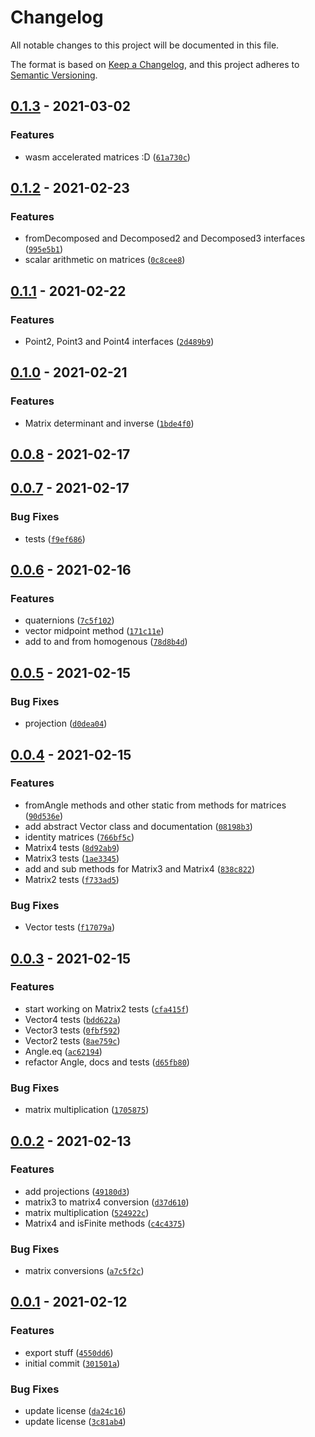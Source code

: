 # Changelog

All notable changes to this project will be documented in this file.

The format is based on [Keep a Changelog], and this project adheres to
[Semantic Versioning].

## [0.1.3] - 2021-03-02

### Features

- wasm accelerated matrices :D ([`61a730c`])

## [0.1.2] - 2021-02-23

### Features

- fromDecomposed and Decomposed2 and Decomposed3 interfaces ([`995e5b1`])
- scalar arithmetic on matrices ([`0c8cee8`])

## [0.1.1] - 2021-02-22

### Features

- Point2, Point3 and Point4 interfaces ([`2d489b9`])

## [0.1.0] - 2021-02-21

### Features

- Matrix determinant and inverse ([`1bde4f0`])

## [0.0.8] - 2021-02-17

## [0.0.7] - 2021-02-17

### Bug Fixes

- tests ([`f9ef686`])

## [0.0.6] - 2021-02-16

### Features

- quaternions ([`7c5f102`])
- vector midpoint method ([`171c11e`])
- add to and from homogenous ([`78d8b4d`])

## [0.0.5] - 2021-02-15

### Bug Fixes

- projection ([`d0dea04`])

## [0.0.4] - 2021-02-15

### Features

- fromAngle methods and other static from methods for matrices ([`90d536e`])
- add abstract Vector class and documentation ([`08198b3`])
- identity matrices ([`766bf5c`])
- Matrix4 tests ([`8d92ab9`])
- Matrix3 tests ([`1ae3345`])
- add and sub methods for Matrix3 and Matrix4 ([`838c822`])
- Matrix2 tests ([`f733ad5`])

### Bug Fixes

- Vector tests ([`f17079a`])

## [0.0.3] - 2021-02-15

### Features

- start working on Matrix2 tests ([`cfa415f`])
- Vector4 tests ([`bdd622a`])
- Vector3 tests ([`0fbf592`])
- Vector2 tests ([`8ae759c`])
- Angle.eq ([`ac62194`])
- refactor Angle, docs and tests ([`d65fb80`])

### Bug Fixes

- matrix multiplication ([`1705875`])

## [0.0.2] - 2021-02-13

### Features

- add projections ([`49180d3`])
- matrix3 to matrix4 conversion ([`d37d610`])
- matrix multiplication ([`524922c`])
- Matrix4 and isFinite methods ([`c4c4375`])

### Bug Fixes

- matrix conversions ([`a7c5f2c`])

## [0.0.1] - 2021-02-12

### Features

- export stuff ([`4550dd6`])
- initial commit ([`301501a`])

### Bug Fixes

- update license ([`da24c16`])
- update license ([`3c81ab4`])

[keep a changelog]: https://keepachangelog.com/en/1.0.0/
[semantic versioning]: https://semver.org/spec/v2.0.0.html
[0.1.3]: https://github.com/denosaurs/gmath/compare/0.1.2...0.1.3
[`61a730c`]: https://github.com/denosaurs/gmath/commit/61a730c065342371f37d1852853e9d9be64d7070
[0.1.2]: https://github.com/denosaurs/gmath/compare/0.1.1...0.1.2
[`995e5b1`]: https://github.com/denosaurs/gmath/commit/995e5b14c3b9b08f051c31b3da14cecacd9ed94b
[`0c8cee8`]: https://github.com/denosaurs/gmath/commit/0c8cee8d1e21f57beffdc9d280f26bfddcd0e9eb
[0.1.1]: https://github.com/denosaurs/gmath/compare/0.1.0...0.1.1
[`2d489b9`]: https://github.com/denosaurs/gmath/commit/2d489b9e22953706149df0aea4d279a5ca852bc2
[0.1.0]: https://github.com/denosaurs/gmath/compare/0.0.8...0.1.0
[`1bde4f0`]: https://github.com/denosaurs/gmath/commit/1bde4f044a800cf522b1778d02f2e5b1a8ac9890
[0.0.8]: https://github.com/denosaurs/gmath/compare/0.0.7...0.0.8
[0.0.7]: https://github.com/denosaurs/gmath/compare/0.0.6...0.0.7
[`f9ef686`]: https://github.com/denosaurs/gmath/commit/f9ef6867c5f69bad952f3659d2f6aa74f41a1185
[0.0.6]: https://github.com/denosaurs/gmath/compare/0.0.5...0.0.6
[`7c5f102`]: https://github.com/denosaurs/gmath/commit/7c5f102ae6bdf0f4b73b4cf0a87c60a26db63304
[`171c11e`]: https://github.com/denosaurs/gmath/commit/171c11efdff32acaa4522ae4496058c37eea4b4b
[`78d8b4d`]: https://github.com/denosaurs/gmath/commit/78d8b4dccafe2a45354cbfff79490e00c092e1d6
[0.0.5]: https://github.com/denosaurs/gmath/compare/0.0.4...0.0.5
[`d0dea04`]: https://github.com/denosaurs/gmath/commit/d0dea041bb44d818aeadf6c371cf2154308d8a43
[0.0.4]: https://github.com/denosaurs/gmath/compare/0.0.3...0.0.4
[`90d536e`]: https://github.com/denosaurs/gmath/commit/90d536e3f54855994cd97dbcd06b2d311f109475
[`08198b3`]: https://github.com/denosaurs/gmath/commit/08198b3181d3a6f4a1fe8b393f52a00a07bb5ea2
[`766bf5c`]: https://github.com/denosaurs/gmath/commit/766bf5cfa9f63e6251cbd3a20cffec134aef3107
[`8d92ab9`]: https://github.com/denosaurs/gmath/commit/8d92ab92465a516b5e7c585a50ab3ac35a020746
[`1ae3345`]: https://github.com/denosaurs/gmath/commit/1ae3345c8fd9f2347be169b25577b33a1c8743f1
[`838c822`]: https://github.com/denosaurs/gmath/commit/838c8220fa313bf633da833d1383738e7faf9530
[`f733ad5`]: https://github.com/denosaurs/gmath/commit/f733ad5cb4d9b0baebd770585b1738d582a7ddfc
[`f17079a`]: https://github.com/denosaurs/gmath/commit/f17079a755db89728c89de952fe06f722a2eaf0e
[0.0.3]: https://github.com/denosaurs/gmath/compare/0.0.2...0.0.3
[`cfa415f`]: https://github.com/denosaurs/gmath/commit/cfa415fd50b1a33fc194213506264d0b02a2e76b
[`bdd622a`]: https://github.com/denosaurs/gmath/commit/bdd622aacc873f1bd1234c6fe51627befaa2d307
[`0fbf592`]: https://github.com/denosaurs/gmath/commit/0fbf5929cf33f59a96f8ed7b25f64a5e8d6830b9
[`8ae759c`]: https://github.com/denosaurs/gmath/commit/8ae759ca0656ca586585fd691e7ef3525815d28e
[`ac62194`]: https://github.com/denosaurs/gmath/commit/ac62194ade7bbc644302b98f728cc3503304a96d
[`d65fb80`]: https://github.com/denosaurs/gmath/commit/d65fb8073a83546e0dccb77eb4cbf2b0578a6a03
[`1705875`]: https://github.com/denosaurs/gmath/commit/1705875feb0e3eff61ea590bd652520b7523f733
[0.0.2]: https://github.com/denosaurs/gmath/compare/0.0.1...0.0.2
[`49180d3`]: https://github.com/denosaurs/gmath/commit/49180d3d3a80fe04af17a02d87d9b37eaf9cc7ba
[`d37d610`]: https://github.com/denosaurs/gmath/commit/d37d6108fcfb67d7c7df66d252b47dd5b15b3055
[`524922c`]: https://github.com/denosaurs/gmath/commit/524922c3e73c5d936b54c61af1c6b7d3b6fd7c81
[`c4c4375`]: https://github.com/denosaurs/gmath/commit/c4c4375f8f3d230ae52544064bac7c9783d5f6b1
[`a7c5f2c`]: https://github.com/denosaurs/gmath/commit/a7c5f2c34f37a263efcfee6690172d9347da4680
[0.0.1]: https://github.com/denosaurs/gmath/compare/0.0.1
[`4550dd6`]: https://github.com/denosaurs/gmath/commit/4550dd6ec689029651aa2638ac7982d3b7a7bc16
[`301501a`]: https://github.com/denosaurs/gmath/commit/301501ac55cff5a092a37e602dc0d6ab5ea17d24
[`da24c16`]: https://github.com/denosaurs/gmath/commit/da24c16b2722076685daee4b27a5b379ba16b694
[`3c81ab4`]: https://github.com/denosaurs/gmath/commit/3c81ab4ba7e9505bda193e0877193f825984a8ab
